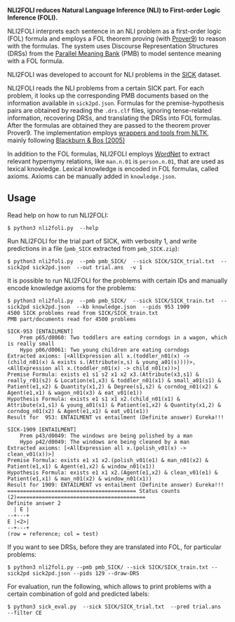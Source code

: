 **NLI2FOLI reduces Natural Language Inference (NLI) to First-order Logic Inference (FOLI).**

NLI2FOLI interprets each sentence in an NLI problem as a first-order logic (FOL) formula 
and employs a FOL theorem proving (with [Prover9](https://www.cs.unm.edu/~mccune/prover9/)) 
to reason with the formulas.
The system uses Discourse Representation Structures (DRSs) from 
the [Parallel Meaning Bank](https://pmb.let.rug.nl/) (PMB) 
to model sentence meaning with a FOL formula.

NLI2FOLI was developed to account for NLI problems 
in the [SICK](http://www.lrec-conf.org/proceedings/lrec2014/pdf/363_Paper.pdf) dataset. 

NLI2FOLI reads the NLI problems from a certain SICK part.
For each problem, it looks up the corresponding PMB documents based on the information available in `sick2pd.json`.
Formulas for the premise-hypothesis pairs are obtained by reading the `.drs.clf` files, 
ignoring tense-related information, recovering DRSs, and translating the DRSs into FOL formulas.
After the formulas are obtained they are passed to the theorem prover Prover9.
The implementation employs [wrappers and tools from NLTK](https://www.nltk.org/book/ch10.html), 
mainly following [Blackburn & Bos (2005)](http://www.let.rug.nl/bos/comsem/)

In addition to the FOL formulas, NLI2FOLI employs [WordNet](https://wordnet.princeton.edu/) 
to extract relevant hypernymy relations, like `man.n.01` is `person.n.01`, that are used as lexical knowledge.
Lexical knowledge is encoded in FOL formulas, called axioms.
Axioms can be manually added in `knowledge.json`.

## Usage
Read help on how to run NLI2FOLI:
```
$ python3 nli2foli.py  --help
```

Run NLI2FOLI for the trial part of SICK, with verbosity 1, and write predictions in a file (`pmb_SICK` extracted from `pmb_SICK.zip`):
```
$ python3 nli2foli.py  --pmb pmb_SICK/  --sick SICK/SICK_trial.txt  --sick2pd sick2pd.json  --out trial.ans  -v 1
```

It is possible to run NLI2FOLI for the problems with certain IDs and manually encode knowledge axioms for the problems:
```
$ python3 nli2foli.py  --pmb pmb_SICK/  --sick SICK/SICK_train.txt  --sick2pd sick2pd.json  --kb knowledge.json  --pids 953 1909
4500 SICK problems read from SICK/SICK_train.txt
PMB part/documents read for 4500 problems

SICK-953 [ENTAILMENT]
	Prem p65/d0060: Two toddlers are eating corndogs in a wagon, which is really small
	Hypo p06/d0061: Two young children are eating corndogs
Extracted axioms: [<AllExpression all x.(toddler_n01(x) -> (child_n01(x) & exists s.(Attribute(x,s) & young_a01(s))))>, <AllExpression all x.(toddler_n01(x) -> child_n01(x))>]
Premise Formula: exists e1 s1 s2 x1 x2 x3.(Attribute(x3,s1) & really_r01(s2) & Location(e1,x3) & toddler_n01(x1) & small_a01(s1) & Patient(e1,x2) & Quantity(x1,2) & Degree(s1,s2) & corndog_n01(x2) & Agent(e1,x1) & wagon_n01(x3) & eat_v01(e1))
Hypothesis Formula: exists e1 s1 x1 x2.(child_n01(x1) & Attribute(x1,s1) & young_a01(s1) & Patient(e1,x2) & Quantity(x1,2) & corndog_n01(x2) & Agent(e1,x1) & eat_v01(e1))
Result for  953: ENTAILMENT vs entailment (Definite answer) Eureka!!!

SICK-1909 [ENTAILMENT]
	Prem p43/d0049: The windows are being polished by a man
	Hypo p42/d0049: The windows are being cleaned by a man
Extracted axioms: [<AllExpression all x.(polish_v01(x) -> clean_v01(x))>]
Premise Formula: exists e1 x1 x2.(polish_v01(e1) & man_n01(x2) & Patient(e1,x1) & Agent(e1,x2) & window_n01(x1))
Hypothesis Formula: exists e1 x1 x2.(Agent(e1,x2) & clean_v01(e1) & Patient(e1,x1) & man_n01(x2) & window_n01(x1))
Result for 1909: ENTAILMENT vs entailment (Definite answer) Eureka!!!
========================================= Status counts (2)=========================================
Definite answer	2
  | E |
--+---+
E |<2>|
--+---+
(row = reference; col = test)
```

If you want to see DRSs, before they are translated into FOL, for particular problems:
```
$ python3 nli2foli.py --pmb pmb_SICK/ --sick SICK/SICK_train.txt --sick2pd sick2pd.json --pids 129 --draw-DRS
```

For evaluation, run the following, which allows to print problems with a certain combination of gold and predicted labels:
```
$ python3 sick_eval.py  --sick SICK/SICK_trial.txt  --pred trial.ans  --filter CE
```
